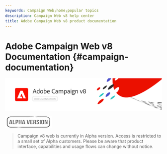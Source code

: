 ```yaml
---
keywords: Campaign Web;home;popular topics
description: Campaign Web v8 help center
title: Adobe Campaign Web v8 product documentation
---
```

# Adobe Campaign Web v8 Documentation {#campaign-documentation}

![](assets/do-not-localize/banner-documentationv8.png) 

![](assets/do-not-localize/badge.png) 

>Campaign v8 web is currently in Alpha version. Access is restricted to a small set of Alpha customers. Please be aware that product interface, capabilities and usage flows can change without notice.
